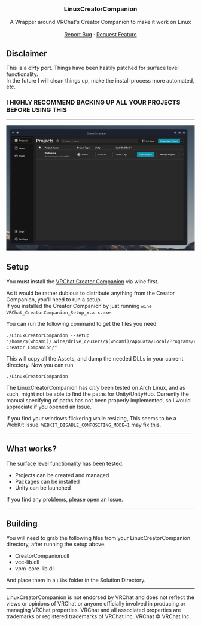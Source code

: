 <div align="center">
<h3 align="center">LinuxCreatorCompanion</h3>

  <p align="center">
    A Wrapper around VRChat's Creator Companion to make it work on Linux
    <br />
    <br />
    <a href="https://github.com/RinLovesYou/LinuxCreatorCompanion/issues">Report Bug</a>
    ·
    <a href="https://github.com/RinLovesYou/LinuxCreatorCompanion/issues">Request Feature</a>
  </p>
</div>

## Disclaimer
This is a *dirty* port. Things have been hastily patched for surface level functionality. <br>
In the future I will clean things up, make the install process more automated, etc.

### I HIGHLY RECOMMEND BACKING UP ALL YOUR PROJECTS BEFORE USING THIS

---

![img.png](Readme/img.png)

## Setup
You must install the [VRChat Creator Companion](https://vcc.docs.vrchat.com/) via wine first.

As it would be rather dubious to distribute anything from the Creator Companion, you'll need to run a setup.<br>
If you installed the Creator Companion by just running `wine VRChat_CreatorCompanion_Setup_x.x.x.exe`<br>

You can run the following command to get the files you need:
```
./LinuxCreatorCompanion --setup "/home/$(whoami)/.wine/drive_c/users/$(whoami)/AppData/Local/Programs/VRChat Creator Companion/"
```

This will copy all the Assets, and dump the needed DLLs in your current directory. Now you can run
```
./LinuxCreatorCompanion
```

The LinuxCreatorCompanion has *only* been tested on Arch Linux, and as such, might not be able to find
the paths for Unity/UnityHub. Currently the manual specifying of paths has not been properly implemented, so I would
appreciate if you opened an Issue.

If you find your windows flickering while resizing, This seems to be a WebKit issue. `WEBKIT_DISABLE_COMPOSITING_MODE=1` may fix this.

---

## What works?
The surface level functionality has been tested.

* Projects can be created and managed
* Packages can be installed
* Unity can be launched

If you find any problems, please open an Issue.

---

## Building
You will need to grab the following files from your LinuxCreatorCompanion directory, after running the setup above.
* CreatorCompanion.dll
* vcc-lib.dll
* vpm-core-lib.dll

And place them in a `Libs` folder in the Solution Directory.

---

LinuxCreatorCompanion is not endorsed by VRChat and does not reflect the views or opinions of VRChat or anyone officially involved in producing or managing VRChat properties. VRChat and all associated properties are trademarks or registered trademarks of VRChat Inc. VRChat © VRChat Inc.